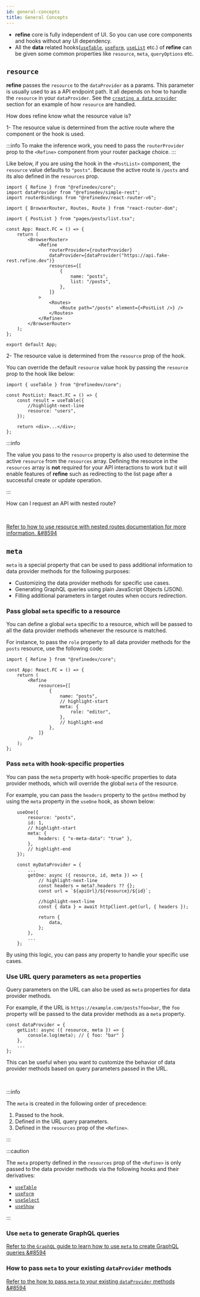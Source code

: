 ```yaml
---
id: general-concepts
title: General Concepts
---
```


-   **refine** core is fully independent of UI. So you can use core components and hooks without any UI dependency.
-   All the **data** related hooks([`useTable`](/docs/api-reference/core/hooks/useTable/), [`useForm`](/api-reference/core/hooks/useForm.md), [`useList`](/docs/api-reference/core/hooks/data/useList) etc.) of **refine** can be given some common properties like `resource`, `meta`, `queryOptions` etc.

## `resource`

**refine** passes the `resource` to the `dataProvider` as a params. This parameter is usually used to as a API endpoint path. It all depends on how to handle the `resource` in your `dataProvider`. See the [`creating a data provider`](/docs/tutorial/understanding-dataprovider/create-dataprovider/) section for an example of how `resource` are handled.

How does refine know what the resource value is?

1- The resource value is determined from the active route where the component or the hook is used.

:::info
To make the inference work, you need to pass the `routerProvider` prop to the `<Refine>` component from your router package choice.
:::

Like below, if you are using the hook in the `<PostList>` component, the `resource` value defaults to `"posts"`. Because the active route is `/posts` and its also defined in the `resources` prop.

```tsx title="src/App.tsx"
import { Refine } from "@refinedev/core";
import dataProvider from "@refinedev/simple-rest";
import routerBindings from "@refinedev/react-router-v6";

import { BrowserRouter, Routes, Route } from "react-router-dom";

import { PostList } from "pages/posts/list.tsx";

const App: React.FC = () => {
    return (
        <BrowserRouter>
            <Refine
                routerProvider={routerProvider}
                dataProvider={dataProvider("https://api.fake-rest.refine.dev")}
                resources={[
                    {
                        name: "posts",
                        list: "/posts",
                    },
                ]}
            >
                <Routes>
                    <Route path="/posts" element={<PostList />} />
                </Routes>
            </Refine>
        </BrowserRouter>
    );
};

export default App;
```

2- The resource value is determined from the `resource` prop of the hook.

You can override the default `resource` value hook by passing the `resource` prop to the hook like below:

```tsx title="src/pages/posts/list.tsx"
import { useTable } from "@refinedev/core";

const PostList: React.FC = () => {
    const result = useTable({
        //highlight-next-line
        resource: "users",
    });

    return <div>...</div>;
};
```

:::info

The value you pass to the `resource` property is also used to determine the active `resource` from the `resources` array. Defining the resource in the `resources` array is **not** required for your API interactions to work but it will enable features of **refine** such as redirecting to the list page after a successful create or update operation.

:::

How can I request an API with nested route?

<br/>

[Refer to how to use resource with nested routes documentation for more information. &#8594](/faq.md#how-can-i-request-an-api-with-nested-route)

## `meta`

`meta` is a special property that can be used to pass additional information to data provider methods for the following purposes:

-   Customizing the data provider methods for specific use cases.
-   Generating GraphQL queries using plain JavaScript Objects (JSON).
-   Filling additional parameters in target routes when occurs redirection.

### Pass global `meta` specific to a resource

You can define a global `meta` specific to a resource, which will be passed to all the data provider methods whenever the resource is matched.

For instance, to pass the `role` property to all data provider methods for the `posts` resource, use the following code:

```tsx
import { Refine } from "@refinedev/core";

const App: React.FC = () => {
    return (
        <Refine
            resources={[
                {
                    name: "posts",
                    // highlight-start
                    meta: {
                        role: "editor",
                    },
                    // highlight-end
                },
            ]}
        />
    );
};
```

### Pass `meta` with hook-specific properties

You can pass the `meta` property with hook-specific properties to data provider methods, which will override the global `meta` of the resource.

For example, you can pass the `headers` property to the `getOne` method by using the `meta` property in the `useOne` hook, as shown below:

```tsx
    useOne({
        resource: "posts",
        id: 1,
        // highlight-start
        meta: {
            headers: { "x-meta-data": "true" },
        },
        // highlight-end
    });

    const myDataProvider = {
        ...
        getOne: async ({ resource, id, meta }) => {
            // highlight-next-line
            const headers = meta?.headers ?? {};
            const url = `${apiUrl}/${resource}/${id}`;

            //highlight-next-line
            const { data } = await httpClient.get(url, { headers });

            return {
                data,
            };
        },
        ...
    };
```

By using this logic, you can pass any property to handle your specific use cases.

### Use URL query parameters as `meta` properties

Query parameters on the URL can also be used as `meta` properties for data provider methods.

For example, if the URL is `https://example.com/posts?foo=bar`, the `foo` property will be passed to the data provider methods as a `meta` property.

```tsx
const dataProvider = {
    getList: async ({ resource, meta }) => {
        console.log(meta); // { foo: "bar" }
    },
    ...
};
```

This can be useful when you want to customize the behavior of data provider methods based on query parameters passed in the URL.

<br />

:::info

The `meta` is created in the following order of precedence:

1.  Passed to the hook.
2.  Defined in the URL query parameters.
3.  Defined in the `resources` prop of the `<Refine>`.

:::

:::caution

The `meta` property defined in the `resources` prop of the `<Refine>` is only passed to the data provider methods via the following hooks and their derivatives:

-   [`useTable`](/docs/api-reference/core/hooks/useTable/)
-   [`useForm`](/docs/api-reference/core/hooks/useForm/)
-   [`useSelect`](/docs/api-reference/core/hooks/useSelect/)
-   [`useShow`](/docs/api-reference/core/hooks/show/useShow/)

:::

### Use `meta` to generate GraphQL queries

[Refer to the `GraphQL` guide to learn how to use `meta` to create GraphQL queries &#8594](/advanced-tutorials/data-provider/graphql.md)

### How to pass `meta` to your existing `dataProvider` methods

[Refer to the how to pass `meta` to your existing `dataProvider` methods &#8594](/faq.md#how-i-can-override-specific-function-of-data-providers)
